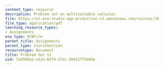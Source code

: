 ```yaml
---
content_type: resource
description: Problem set on multivariable calculus.
file: https://ol-ocw-studio-app-production.s3.amazonaws.com/courses/18-02-multivariable-calculus-fall-2007/7a3999a1a12e02f937ec59431ff5e8de_ps11.pdf
file_type: application/pdf
learning_resource_types:
- Assignments
ocw_type: OCWFile
parent_title: Assignments
parent_type: CourseSection
resourcetype: Document
title: Problem Set 11
uid: 7a3999a1-a12e-02f9-37ec-59431ff5e8de
---
```

